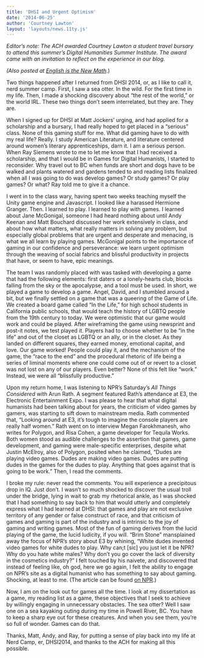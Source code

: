 ```yaml
---
title: 'DHSI and Urgent Optimism'
date: '2014-06-25'
author: 'Courtney Lawton'
layout: 'layouts/news.11ty.js'
---
```

*Editor’s note: The ACH awarded Courtney Lawton a student travel bursary to attend this summer’s Digital Humanities Summer Institute. The award came with an invitation to reflect on the experience in our blog.*

*(Also posted at [English is the New Math](http://englishisthenewmath.com/2014/06/22/dhsi-and-urgent-optimism/)*.)

Two things happened after I returned from DHSI 2014, or, as I like to call it, nerd summer camp. First, I saw a sea otter. In the wild. For the first time in my life. Then, I made a shocking discovery about “the rest of the world,” or the world IRL. These two things don’t seem interrelated, but they are. They are.

When I signed up for DHSI at Matt Jockers’ urging, and had applied for a scholarship and a bursary, I had really hoped to get placed in a “serious” class. None of this gaming stuff for me. What did gaming have to do with my real life? Really. I study American Literature, and literature centered around women’s literary apprenticeships, darn it. I am a serious person. When Ray Siemens wrote to me to let me know that I had received a scholarship, and that I would be in Games for Digital Humanists, I started to reconsider. Why travel out to BC when funds are short and dogs have to be walked and plants watered and gardens tended to and reading lists finalized when all I was going to do was develop games? Or study games? Or play games? Or what? Ray told me to give it a chance.

I went in to the class wary, having spent two weeks teaching myself the Unity game engine and Javascript. I looked like a harassed Hermione Granger. Then. I learned to play. I learned to play with games. I learned about Jane McGonigal, someone I had heard nothing about until Andy Keenan and Matt Bouchard discussed her work extensively in class, and about how what matters, what really matters in solving any problem, but especially global problems that are urgent and desperate and menacing, is what we all learn by playing games. McGonigal points to the importance of gaming in our confidence and perseverance: we learn urgent optimism through the weaving of social fabrics and blissful productivity in projects that have, or seem to have, epic meanings.

The team I was randomly placed with was tasked with developing a game that had the following elements: first daters or a lonely-hearts club, blocks falling from the sky or the apocalypse, and a tool must be used. In short, we played a game to develop a game. Angel, David, and I stumbled around a bit, but we finally settled on a game that was a queering of the Game of Life. We created a board game called “In the Life,” for high school students in California public schools, that would teach the history of LGBTQ people from the 19th century to today. We were optimistic that our game would work and could be played. After wireframing the game using newsprint and post-it notes, we test played it. Players had to choose whether to be “in the life” and out of the closet as LGBTQ or an ally, or in the closet. As they landed on different squares, they earned money, emotional capital, and love. Our game worked! People could play it, and the mechanism of the game, the “race to the end” and the procedural rhetoric of life being a series of liminal moments where one could come out of or revert to a closet was not lost on any of our players. Even better? None of this felt like “work.” Instead, we were all “blissfully productive.”

Upon my return home, I was listening to NPR’s Saturday’s *All Things Considered* with Arun Rath. A segment featured Rath’s attendance at E3, the Electronic Entertainment Expo. I was please to hear that what digital humanists had been talking about for years, the criticism of video games by gamers, was starting to sift down to mainstream media. Rath commented that, “Looking around at E3, it’s tough to imagine the console players are really half women.” Rath went on to interview Megan Farokhmanesh, who writes for Polygon, and Risa Cohen, a game developer for Tequila Works. Both women stood as audible challenges to the assertion that games, game development, and gaming were male-specific enterprises, despite what Justin McElroy, also of Polygon, posited when he claimed, “Dudes are playing video games. Dudes are making video games. Dudes are putting dudes in the games for the dudes to play. Anything that goes against that is going to be work.” Then, I read the comments.

I broke my rule: never read the comments. You will experience a precipitous drop in IQ. Just don’t. I wasn’t so much shocked to discover the usual troll under the bridge, lying in wait to grab my rhetorical ankle, as I was shocked that I had something to say back to him that would utterly and completely express what I had learned at DHSI: that games and play are not exclusive territory of any gender or false construct of race, and that criticism of games and gaming is part of the industry and is intrinsic to the joy of gaming and writing games. Most of the fun of gaming derives from the lucid playing of the game, the lucid ludicity, if you will. “Brim Stone” mansplained away the focus of NPR’s story about E3 by whining, “White dudes invented video games for white dudes to play. Why can;t \[sic\] you just let it be NPR? Why do you hate white males? Why don’t you go cover the lack of diversity in the cosmetics industry?” I felt touched by his naivete, and discovered that instead of feeling like, oh god, here we go again, I felt the ability to engage on NPR’s site as a digital humanist who has something to say about gaming. Shocking, at least to me. (The article can be found [on NPR](http://www.npr.org/2014/06/21/324341624/on-display-at-video-game-showcase-a-struggle-for-diversity).)

Now, I am on the look out for games all the time. I look at my dissertation as a game, my reading list as a game, these objectives that I seek to achieve by willingly engaging in unnecessary obstacles. The sea otter? Well I saw one on a sea kayaking outing during my time in Powell River, BC. You have to keep a sharp eye out for these creatures. And when you see them, you’re so full of wonder. Games can do that.

Thanks, Matt, Andy, and Ray, for putting a sense of play back into my life at Nerd Camp, er, DHSI2014, and thanks to the ACH for making all this possible.
